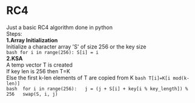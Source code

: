 # RC4
Just a basic RC4 algorithm done in python  
Steps:  
**1.Array Initialization**  
Initialize a character array 'S' of size 256 or the key size  
``bash for i in range(256): S[i] = i ``  
**2.KSA**  
A temp vector T is created  
If key len is 256 then T=K  
Else the first k-len elements of T are copied from K  ``bash T[i]=K[i mod(k-len)]``  
``bash  for i in range(256):  
        j = (j + S[i] + key[i % key_length]) % 256  
        swap(S, i, j)``  

